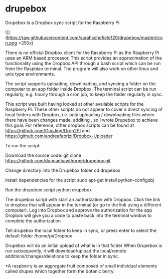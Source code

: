 # drupebox
Drupebox is a Dropbox sync script for the Raspberry Pi.

![](https://raw.githubusercontent.com/sarahschofield120/drupebox/master/icon.png =250x)

There is no official Dropbox client for the Raspberry Pi as the Raspberry Pi uses an ARM based processor. This script provides an approximation of the functionality using the Dropbox API through a bash script which can be run from the Raspbian terminal. The program will also work on other linux and unix type environments.

The script supports uploading, downloading, and syncing a folder on the computer to an app folder inside Dropbox. The terminal script can be run regularly, e.g. hourly through a cron job, to keep the folder regularly in sync.

This script was built having looked at other available scripts for the Raspberry Pi. These other scripts do not appear to cover a direct syncing of local folders with Dropbox, i.e. only uploading / downloading files where there have been changes made, additing , so I wrote Drupebox to achieve this goal. For reference, other dropbox scripts can be found at https://github.com/GuoJing/Drop2PI and https://github.com/andreafabrizi/Dropbox-Uploader 

To run the script:

Download the source code:
git clone https://github.com/duncanhawthorne/drupebox.git

Change directory into the Drupebox folder
cd drupebox

Install dependencies for the script
sudo apt-get install python-configobj

Run the drupebox script
python drupebox

The drupebox script with start an authorization with Dropbox.
Click the link to dropbox that will appear in the terminal (or go to the link using a different computer).
Log into Dropbox and approve the authorization for the app
Dropbox will give you a code to paste back into the terminal window to complete the authorization

Tell drupebox the local folder to keep in sync, or press enter to select the default folder /home/pi/Dropbox

Drupebox will do an initial upload of what is in that folder
When Drupebox is run subsequently, it will download/upload the local/remote additions/changes/deletions to keep the folder in sync.



*A raspberry is an aggregate fruit composed of small individual elements called drupes which together form the botanic berry.
